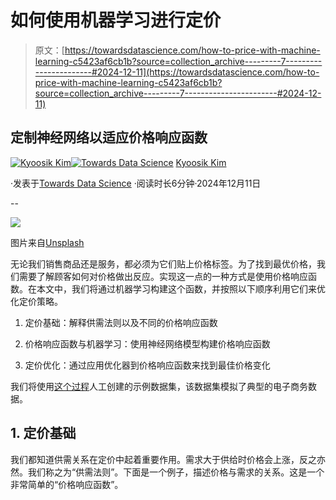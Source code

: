 # 如何使用机器学习进行定价

> 原文：[https://towardsdatascience.com/how-to-price-with-machine-learning-c5423af6cb1b?source=collection_archive---------7-----------------------#2024-12-11](https://towardsdatascience.com/how-to-price-with-machine-learning-c5423af6cb1b?source=collection_archive---------7-----------------------#2024-12-11)

## 定制神经网络以适应价格响应函数

[](https://medium.com/@qshickkim?source=post_page---byline--c5423af6cb1b--------------------------------)[![Kyoosik Kim](../Images/94b74eb327b6c5d239484f2e4f4e1412.png)](https://medium.com/@qshickkim?source=post_page---byline--c5423af6cb1b--------------------------------)[](https://towardsdatascience.com/?source=post_page---byline--c5423af6cb1b--------------------------------)[![Towards Data Science](../Images/a6ff2676ffcc0c7aad8aaf1d79379785.png)](https://towardsdatascience.com/?source=post_page---byline--c5423af6cb1b--------------------------------) [Kyoosik Kim](https://medium.com/@qshickkim?source=post_page---byline--c5423af6cb1b--------------------------------)

·发表于[Towards Data Science](https://towardsdatascience.com/?source=post_page---byline--c5423af6cb1b--------------------------------) ·阅读时长6分钟·2024年12月11日

--

![](../Images/d19342fe1e1eb909fa94e0ed9ef84a70.png)

图片来自[Unsplash](https://unsplash.com/photos/two-male-and-female-mannequin-wearing-clothes-49mCO5ZRQDk)

无论我们销售商品还是服务，都必须为它们贴上价格标签。为了找到最优价格，我们需要了解顾客如何对价格做出反应。实现这一点的一种方式是使用价格响应函数。在本文中，我们将通过机器学习构建这个函数，并按照以下顺序利用它们来优化定价策略。

1.  定价基础：解释供需法则以及不同的价格响应函数

1.  价格响应函数与机器学习：使用神经网络模型构建价格响应函数

1.  定价优化：通过应用优化器到价格响应函数来找到最佳价格变化

我们将使用[这个过程](https://www.kaggle.com/code/qshick/ecommerce-synthetic-data)人工创建的示例数据集，该数据集模拟了典型的电子商务数据。

## 1\. 定价基础

我们都知道供需关系在定价中起着重要作用。需求大于供给时价格会上涨，反之亦然。我们称之为“供需法则”。下面是一个例子，描述价格与需求的关系。这是一个非常简单的“价格响应函数”。

